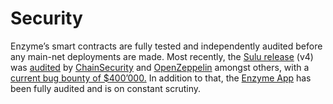 # Security

Enzyme’s smart contracts are fully tested and independently audited before any main-net deployments are made. Most recently, the [Sulu release](https://github.com/enzymefinance/protocol) (v4) was [audited](https://github.com/enzymefinance/protocol/tree/v4/audits) by [ChainSecurity](https://chainsecurity.com/) and [OpenZeppelin](https://openzeppelin.com/) amongst others, with a [current bug bounty of $400’000.](https://immunefi.com/bounty/enzymefinance/) In addition to that, the [Enzyme App](https://app.enzyme.finance/) has been fully audited and is on constant scrutiny.

